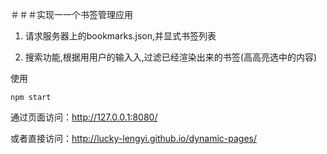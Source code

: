 ＃＃＃实现⼀一个书签管理应⽤

1. 请求服务器上的bookmarks.json,并显式书签列表

2. 搜索功能,根据⽤用户的输⼊入,过滤已经渲染出来的书签(⾼高亮选中的内容)

使用

```
npm start
```

通过页面访问：http://127.0.0.1:8080/

或者直接访问：http://lucky-lengyi.github.io/dynamic-pages/
